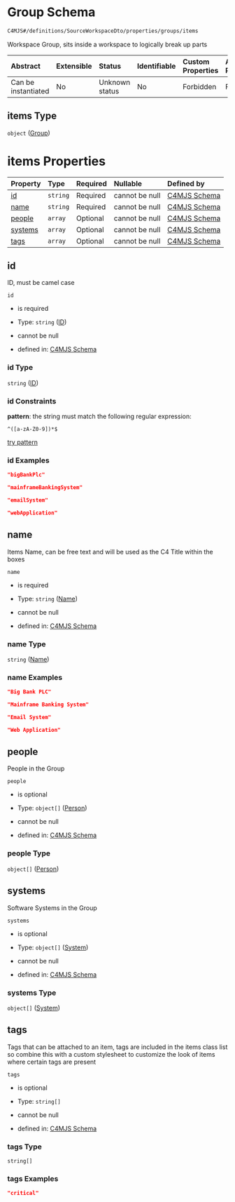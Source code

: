 # Group Schema

```txt
C4MJS#/definitions/SourceWorkspaceDto/properties/groups/items
```

Workspace Group, sits inside a workspace to logically break up parts

| Abstract            | Extensible | Status         | Identifiable | Custom Properties | Additional Properties | Access Restrictions | Defined In                                                                            |
| :------------------ | :--------- | :------------- | :----------- | :---------------- | :-------------------- | :------------------ | :------------------------------------------------------------------------------------ |
| Can be instantiated | No         | Unknown status | No           | Forbidden         | Forbidden             | none                | [source-workspace.schema.json\*](source-workspace.schema.json "open original schema") |

## items Type

`object` ([Group](source-workspace-definitions-group.md))

# items Properties

| Property            | Type     | Required | Nullable       | Defined by                                                                                                                      |
| :------------------ | :------- | :------- | :------------- | :------------------------------------------------------------------------------------------------------------------------------ |
| [id](#id)           | `string` | Required | cannot be null | [C4MJS Schema](source-workspace-definitions-group-properties-id.md "C4MJS#/definitions/SourceGroupDto/properties/id")           |
| [name](#name)       | `string` | Required | cannot be null | [C4MJS Schema](source-workspace-definitions-group-properties-name.md "C4MJS#/definitions/SourceGroupDto/properties/name")       |
| [people](#people)   | `array`  | Optional | cannot be null | [C4MJS Schema](source-workspace-definitions-group-properties-people.md "C4MJS#/definitions/SourceGroupDto/properties/people")   |
| [systems](#systems) | `array`  | Optional | cannot be null | [C4MJS Schema](source-workspace-definitions-group-properties-systems.md "C4MJS#/definitions/SourceGroupDto/properties/systems") |
| [tags](#tags)       | `array`  | Optional | cannot be null | [C4MJS Schema](source-workspace-definitions-group-properties-tags.md "C4MJS#/definitions/SourceGroupDto/properties/tags")       |

## id

ID, must be camel case

`id`

- is required

- Type: `string` ([ID](source-workspace-definitions-group-properties-id.md))

- cannot be null

- defined in: [C4MJS Schema](source-workspace-definitions-group-properties-id.md "C4MJS#/definitions/SourceGroupDto/properties/id")

### id Type

`string` ([ID](source-workspace-definitions-group-properties-id.md))

### id Constraints

**pattern**: the string must match the following regular expression:&#x20;

```regexp
^([a-zA-Z0-9])*$
```

[try pattern](<https://regexr.com/?expression=%5E(%5Ba-zA-Z0-9%5D)*%24> "try regular expression with regexr.com")

### id Examples

```json
"bigBankPlc"
```

```json
"mainframeBankingSystem"
```

```json
"emailSystem"
```

```json
"webApplication"
```

## name

Items Name, can be free text and will be used as the C4 Title within the boxes

`name`

- is required

- Type: `string` ([Name](source-workspace-definitions-group-properties-name.md))

- cannot be null

- defined in: [C4MJS Schema](source-workspace-definitions-group-properties-name.md "C4MJS#/definitions/SourceGroupDto/properties/name")

### name Type

`string` ([Name](source-workspace-definitions-group-properties-name.md))

### name Examples

```json
"Big Bank PLC"
```

```json
"Mainframe Banking System"
```

```json
"Email System"
```

```json
"Web Application"
```

## people

People in the Group

`people`

- is optional

- Type: `object[]` ([Person](source-workspace-definitions-person.md))

- cannot be null

- defined in: [C4MJS Schema](source-workspace-definitions-group-properties-people.md "C4MJS#/definitions/SourceGroupDto/properties/people")

### people Type

`object[]` ([Person](source-workspace-definitions-person.md))

## systems

Software Systems in the Group

`systems`

- is optional

- Type: `object[]` ([System](source-workspace-definitions-system.md))

- cannot be null

- defined in: [C4MJS Schema](source-workspace-definitions-group-properties-systems.md "C4MJS#/definitions/SourceGroupDto/properties/systems")

### systems Type

`object[]` ([System](source-workspace-definitions-system.md))

## tags

Tags that can be attached to an item, tags are included in the items class list so combine this with a custom stylesheet to customize the look of items where certain tags are present

`tags`

- is optional

- Type: `string[]`

- cannot be null

- defined in: [C4MJS Schema](source-workspace-definitions-group-properties-tags.md "C4MJS#/definitions/SourceGroupDto/properties/tags")

### tags Type

`string[]`

### tags Examples

```json
"critical"
```
